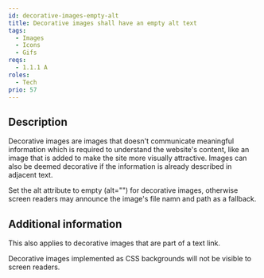 ```yaml
---
id: decorative-images-empty-alt
title: Decorative images shall have an empty alt text
tags:
  - Images
  - Icons
  - Gifs
reqs:
  - 1.1.1 A
roles:
  - Tech
prio: 57
---
```


## Description

Decorative images are images that doesn't communicate meaningful information which is required to understand the website's content, like an image that is added to make the site more visually attractive. Images can also be deemed decorative if the information is already described in adjacent text.

Set the alt attribute to empty (alt="") for decorative images, otherwise screen readers may announce the image's file namn and path as a fallback.

## Additional information

This also applies to decorative images that are part of a text link.

Decorative images implemented as CSS backgrounds will not be visible to screen readers.
